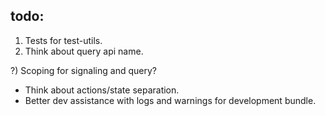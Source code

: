 ## todo:

1) Tests for test-utils.
2) Think about query api name.

?) Scoping for signaling and query?

- Think about actions/state separation.
- Better dev assistance with logs and warnings for development bundle.
